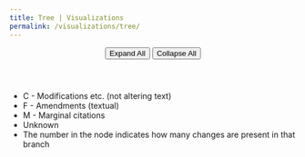 ```yaml
---
title: Tree | Visualizations
permalink: /visualizations/tree/
---
```


<div id="viz">
  <header>
    <button class="expandAll expand">Expand All</button>
    <button class="collapseAll collapse">Collapse All</button>
  </header>

  <ul>
    <li><i class="fa fa-circle" style="color: orange;"></i> C - Modifications etc. (not altering text)</li>
    <li><i class="fa fa-circle" style="color: #06d6a0;"></i> F - Amendments (textual)</li>
    <li><i class="fa fa-circle" style="color: purple;"></i> M - Marginal citations</li>
    <li><i class="fa fa-circle" style="color: grey;"></i> Unknown</li>
    <li>The number in the node indicates how many changes are present in that branch</li>
  </ul>
</div>

